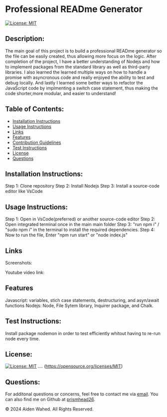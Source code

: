 # Professional READme Generator
  
  [![License: MIT](https://img.shields.io/badge/License-MIT-yellow.svg)](https://opensource.org/licenses/MIT)
  
  ## Description:
  The main goal of this project is to build a professional READme generator so the file can be easily created, thus allowing more focus on the logic.
  After completion of the project, I have a better understanding of Nodejs and how to implement packages from the standard library as well as third-party libraries. I also learned the learned multiple ways on how to handle a promise with asyncronous code and really enjoyed the ability to test and debug locally. And lastly I learned some better ways to refactor the JavaScript code by implmenting a switch case statement, thus making the code shorter,more modular, and easier to understand!
  
  ## Table of Contents:
  - [Installation Instructions](#Installation-Instructions)
  - [Usage Instructions](#Usage-Instructions)
  - [Links](#Links)
  - [Features](#Features)
  - [Contribution Guidelines](#Contribution-Guidelines)
  - [Test Instructions](#Test-Instructions)
  - [License](#License)
  - [Questions](#Questions)

  ## Installation Instructions:
  Step 1: Clone repository
  Step 2: Install Nodejs
  Step 3: Install a source-code editor like VsCode

  ## Usage Instructions:
  Step 1: Open in VsCode(preferred) or another source-code editor 
  Step 2: Open integrated terminal once in the main main folder
  Step 3: "run npm i" / "sudo npm i" in the terminal to install the required dependencies.
  Step 4: Now to run the file, Enter "npm run start" or "node index.js"

  ## Links
  Screenshots:

  Youtube video link:

  ## Features
  Javascript: variables, stich case statements, destructuring, and asyn/await functions
  Nodejs: Node, File Sytem library, Inquirer package, and Chalk.
  
  ## Test Instructions:
  Install package nodemon in order to test efficiently whitout having to re-run node every time.
  
  ## License:
  
  [![License: MIT](https://img.shields.io/badge/License-MIT-yellow.svg)](https://opensource.org/licenses/MIT) .... 
  (https://opensource.org/licenses/MIT)
  
  ## Questions:
  For additonal questions or concerns, feel free to contact me via [email](prismhead26@gmail.com). 
  You can also find me on Github at [prismhead26](https://github.com/prismhead26).
  
  © 2024 Aiden Wahed. All Rights Reserved.